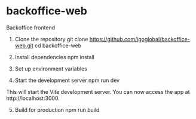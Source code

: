# backoffice-web
Backoffice frontend

1. Clone the repository
git clone https://github.com/igoglobal/backoffice-web.git
cd backoffice-web

2. Install dependencies
npm install


3. Set up environment variables


4. Start the development server
npm run dev

This will start the Vite development server. You can now access the app at http://localhost:3000.

5. Build for production
npm run build
